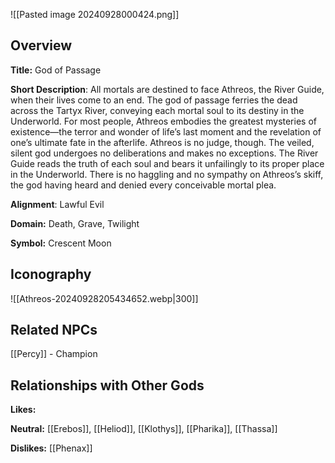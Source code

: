 ![[Pasted image 20240928000424.png]]
## Overview 

**Title:** God of Passage

**Short Description**: All mortals are destined to face Athreos, the River Guide, when their lives come to an end. The god of passage ferries the dead across the Tartyx River, conveying each mortal soul to its destiny in the Underworld. For most people, Athreos embodies the greatest mysteries of existence—the terror and wonder of life’s last moment and the revelation of one’s ultimate fate in the afterlife. Athreos is no judge, though. The veiled, silent god undergoes no deliberations and makes no exceptions. The River Guide reads the truth of each soul and bears it unfailingly to its proper place in the Underworld. There is no haggling and no sympathy on Athreos’s skiff, the god having heard and denied every conceivable mortal plea.

**Alignment**: Lawful Evil

**Domain:** Death, Grave, Twilight

**Symbol:** Crescent Moon

## Iconography 

![[Athreos-20240928205434652.webp|300]]
## Related NPCs

[[Percy]] - Champion

## Relationships with Other Gods

**Likes:** 

**Neutral:** [[Erebos]], [[Heliod]], [[Klothys]], [[Pharika]], [[Thassa]]

**Dislikes:** [[Phenax]]

